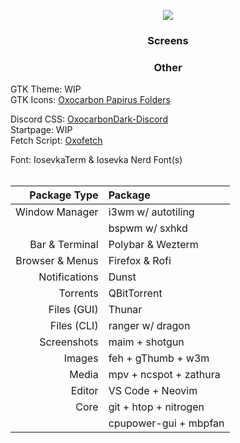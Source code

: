 <p align = "center"><img src=https://github.com/MujtabaAsim/FetchScripts/assets/62666332/9af6c16b-0ad7-48c6-ba1b-2e2b6db72101></p>

### <p align = "center"> Screens </p>

### <p align = "center"> Other </p>
GTK Theme: WIP <br>
GTK Icons:</b> [Oxocarbon Papirus Folders](https://github.com/BattleCh1cken/oxocarbon-papirus-folders) <br>

Discord CSS: [OxocarbonDark-Discord](https://github.com/MujtabaAsim/OxocarbonDark-Discord) <br>
Startpage: WIP <br>
Fetch Script: [Oxofetch](https://github.com/MujtabaAsim/FetchScripts/tree/main/Oxofetch) <br>

Font: IosevkaTerm & Iosevka Nerd Font(s)<br><br>


|Package Type        | Package                |
|-------------------:|:-----------------------|
| Window Manager     | i3wm w/ autotiling     |
|                    | bspwm w/ sxhkd         |
| Bar & Terminal     | Polybar & Wezterm      |
| Browser & Menus    | Firefox & Rofi         | 
| Notifications      | Dunst                  |
| Torrents           | QBitTorrent            |
| Files (GUI)        | Thunar                 |
| Files (CLI)        | ranger w/ dragon       |
| Screenshots        | maim + shotgun         |
| Images             | feh + gThumb + w3m     |
| Media              | mpv + ncspot + zathura |
| Editor             | VS Code + Neovim       |
| Core               | git + htop + nitrogen  |
|                    | cpupower-gui + mbpfan  |